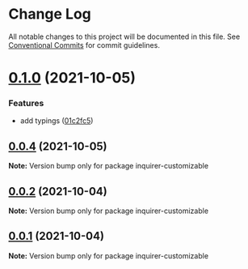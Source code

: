 # Change Log

All notable changes to this project will be documented in this file.
See [Conventional Commits](https://conventionalcommits.org) for commit guidelines.

# [0.1.0](https://github.com/coveo/inquirer-customizable/compare/v0.0.4...v0.1.0) (2021-10-05)


### Features

* add typings ([01c2fc5](https://github.com/coveo/inquirer-customizable/commit/01c2fc5e0b04838f0877984dae1a2248a1cb6415))





## [0.0.4](https://github.com/coveo/inquirer-customizable/compare/v0.0.2...v0.0.4) (2021-10-05)

**Note:** Version bump only for package inquirer-customizable





## [0.0.2](https://github.com/coveo/inquirer-customizable/compare/v0.0.1...v0.0.2) (2021-10-04)

**Note:** Version bump only for package inquirer-customizable





## [0.0.1](https://github.com/coveo/inquirer-customizable/compare/v0.0.0...v0.0.1) (2021-10-04)

**Note:** Version bump only for package inquirer-customizable
